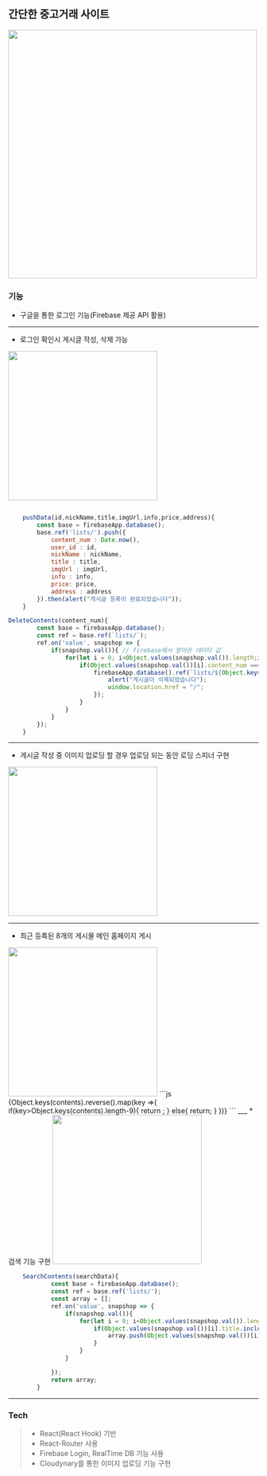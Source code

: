 ## 간단한 중고거래 사이트

<img src = "https://user-images.githubusercontent.com/70279943/103325323-afca1500-4a8e-11eb-92eb-4d02e7d64120.PNG" width = "500px"> 

### 기능 

* 구글을 통한 로그인 기능(Firebase 제공 API 활용)
___
* 로그인 확인시 게시글 작성, 삭제 가능

<img src ="https://user-images.githubusercontent.com/70279943/103325229-34686380-4a8e-11eb-956a-22e180df428e.PNG" width = "300px" /> 

```js

    pushData(id,nickName,title,imgUrl,info,price,address){
        const base = firebaseApp.database();
        base.ref('lists/').push({
            content_num : Date.now(),
            user_id : id,
            nickName : nickName,
            title : title,
            imgUrl : imgUrl,
            info : info,
            price: price,
            address : address
        }).then(alert("게시글 등록이 완료되었습니다"));
    }
```

```js
DeleteContents(content_num){
        const base = firebaseApp.database();
        const ref = base.ref(`lists/`);
        ref.on('value', snapshop => {
            if(snapshop.val()){ // firebase에서 받아온 데이터 값
                for(let i = 0; i<Object.values(snapshop.val()).length;i++){
                    if(Object.values(snapshop.val())[i].content_num === content_num){ //받아온 데이터 값의 content_num이 삭제할 content_num과 같을경우 삭제
                        firebaseApp.database().ref(`lists/${Object.keys(snapshop.val())[i]}`).remove().then(()=>{
                            alert("게시글이 삭제되었습니다");
                            window.location.href = "/";
                        });
                    }
                }
            }
        });
    }
```
___
*  게시글 작성 중 이미지 업로딩 할 경우 업로딩 되는 동안 로딩 스피너 구현 

<img src ="https://user-images.githubusercontent.com/70279943/103325235-39c5ae00-4a8e-11eb-80cc-bf2946c6e348.PNG" width = "300px">

___
* 최근 등록된 8개의 게시물 메인 홈페이지 게시
<img src ="https://user-images.githubusercontent.com/70279943/103325236-3b8f7180-4a8e-11eb-9a7c-e8bfd69d9973.PNG" width = "300px"> 
```js
{Object.keys(contents).reverse().map(key =>{
                    if(key>Object.keys(contents).length-9){
                        return <Item key = {contents[key].content_num} content = {contents[key]}/>;
                    }
                    else{
                        return;
                    }
                })}
```
___
* 검색 기능 구현

<img src ="https://user-images.githubusercontent.com/70279943/103325279-6a0d4c80-4a8e-11eb-8293-717b11a45918.PNG" width = "300px"> 

```js
    SearchContents(searchData){
            const base = firebaseApp.database();
            const ref = base.ref('lists/');
            const array = [];
            ref.on('value', snapshop => {
                if(snapshop.val()){
                    for(let i = 0; i<Object.values(snapshop.val()).length;i++){
                        if(Object.values(snapshop.val())[i].title.includes(searchData)){  //title에 searchData를 포함하는 오브젝트를 array에 저장
                            array.push(Object.values(snapshop.val())[i]);
                        }
                    }
                }

            });
            return array;
        }
```
___
### Tech
>* React(React Hook) 기반
>* React-Router 사용
>* Firebase Login, RealTime DB 기능 사용
>* Cloudynary를 통한 이미지 업로딩 기능 구현

